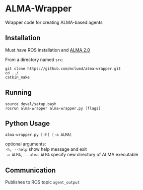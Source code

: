 # ALMA-Wrapper
Wrapper code for creating ALMA-based agents

## Installation

Must have ROS installation and [ALMA 2.0](https://github.com/mclumd/alma-2.0)

From a directory named ``src``:

    git clone https://github.com/mclumd/alma-wrapper.git
    cd ../
    catkin_make

## Running
    source devel/setup.bash
    rosrun alma-wrapper alma-wrapper.py [flags]

## Python Usage
    alma-wrapper.py [-h] [-a ALMA]

optional arguments:  
  `-h, --help`            show help message and exit  
  `-a ALMA, --alma ALMA`  specify new directory of ALMA executable

## Communication

Publishes to ROS topic ``agent_output``
